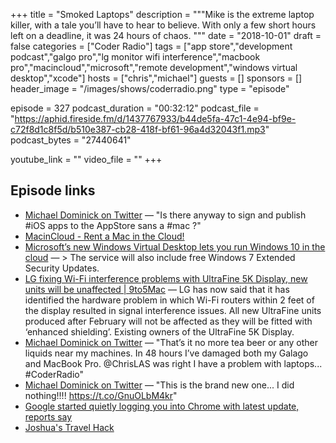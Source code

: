 +++
title = "Smoked Laptops"
description = """Mike is the extreme laptop killer, with a tale you’ll have to hear to believe. With only a few short hours left on a deadline, it was 24 hours of chaos. """
date = "2018-10-01"
draft = false
categories = ["Coder Radio"]
tags = ["app store","development podcast","galgo pro","lg monitor wifi interference","macbook pro","macincloud","microsoft","remote development","windows virtual desktop","xcode"]
hosts = ["chris","michael"]
guests = []
sponsors = []
header_image = "/images/shows/coderradio.png"
type = "episode"

episode = 327
podcast_duration = "00:32:12"
podcast_file = "https://aphid.fireside.fm/d/1437767933/b44de5fa-47c1-4e94-bf9e-c72f8d1c8f5d/b510e387-cb28-418f-bf61-96a4d32043f1.mp3"
podcast_bytes = "27440641"

youtube_link = ""
video_file = ""
+++

## Episode links

  * [Michael Dominick on Twitter](https://twitter.com/dominucco/status/1043500880576884736 "Michael Dominick on Twitter") — "Is there anyway to sign and publish #iOS apps to the AppStore sans a #mac ?"
  * [MacinCloud - Rent a Mac in the Cloud!](https://www.macincloud.com/ "MacinCloud - Rent a Mac in the Cloud!")
  * [Microsoft’s new Windows Virtual Desktop lets you run Windows 10 in the cloud](https://techcrunch.com/2018/09/24/microsofts-new-windows-virtual-desktop-lets-you-run-windows-10-in-the-cloud/ "Microsoft’s new Windows Virtual Desktop lets you run Windows 10 in the cloud") — > The service will also include free Windows 7 Extended Security Updates.
  * [LG fixing Wi-Fi interference problems with UltraFine 5K Display, new units will be unaffected | 9to5Mac](https://9to5mac.com/2017/02/03/lg-fixes-wifi-interference-problems-with-ultrafine-usb-c-5k-display-new-units-unaffected/ "LG fixing Wi-Fi interference problems with UltraFine 5K Display, new units will be unaffected | 9to5Mac") — LG has now said that it has identified the hardware problem in which Wi-Fi routers within 2 feet of the display resulted in signal interference issues. All new UltraFine units produced after February will not be affected as they will be fitted with ‘enhanced shielding’. Existing owners of the UltraFine 5K Display.
  * [Michael Dominick on Twitter](https://twitter.com/dominucco/status/1043465700554289152 "Michael Dominick on Twitter") — "That’s it no more tea beer or any other liquids near my machines. In 48 hours I’ve damaged both my Galago and MacBook Pro. @ChrisLAS was right I have a problem with laptops... #CoderRadio"
  * [Michael Dominick on Twitter](https://twitter.com/dominucco/status/1043868398311141378 "Michael Dominick on Twitter") — "This is the brand new one... I did nothing!!!! https://t.co/GnuOLbM4kr"
  * [Google started quietly logging you into Chrome with latest update, reports say](https://www.cnet.com/google-amp/news/google-started-quietly-logging-you-into-chrome-with-latest-update-reports-say/ "Google started quietly logging you into Chrome with latest update, reports say")
  * [Joshua's Travel Hack](https://pastebin.com/LH0Wpexw "Joshua's Travel Hack")


